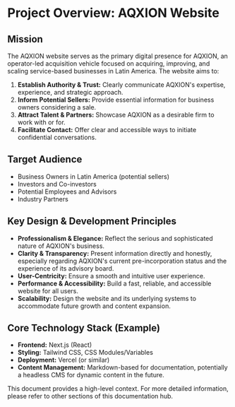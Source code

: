 # Project Overview: AQXION Website

## Mission

The AQXION website serves as the primary digital presence for AQXION, an operator-led acquisition vehicle focused on acquiring, improving, and scaling service-based businesses in Latin America. The website aims to:

1.  **Establish Authority & Trust:** Clearly communicate AQXION's expertise, experience, and strategic approach.
2.  **Inform Potential Sellers:** Provide essential information for business owners considering a sale.
3.  **Attract Talent & Partners:** Showcase AQXION as a desirable firm to work with or for.
4.  **Facilitate Contact:** Offer clear and accessible ways to initiate confidential conversations.

## Target Audience

-   Business Owners in Latin America (potential sellers)
-   Investors and Co-investors
-   Potential Employees and Advisors
-   Industry Partners

## Key Design & Development Principles

-   **Professionalism & Elegance:** Reflect the serious and sophisticated nature of AQXION's business.
-   **Clarity & Transparency:** Present information directly and honestly, especially regarding AQXION's current pre-incorporation status and the experience of its advisory board.
-   **User-Centricity:** Ensure a smooth and intuitive user experience.
-   **Performance & Accessibility:** Build a fast, reliable, and accessible website for all users.
-   **Scalability:** Design the website and its underlying systems to accommodate future growth and content expansion.

## Core Technology Stack (Example)

-   **Frontend:** Next.js (React)
-   **Styling:** Tailwind CSS, CSS Modules/Variables
-   **Deployment:** Vercel (or similar)
-   **Content Management:** Markdown-based for documentation, potentially a headless CMS for dynamic content in the future.

This document provides a high-level context. For more detailed information, please refer to other sections of this documentation hub.

